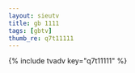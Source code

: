 ```yaml
--- 
layout: sieutv
title: gb 1111
tags: [gbtv]
thumb_re: q7t11111
---
```

{% include tvadv key="q7t11111" %} 
